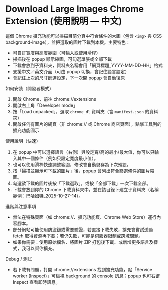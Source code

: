 # Download Large Images Chrome Extension (使用說明 — 中文)

這個 Chrome 擴充功能可以掃描目前分頁中符合條件的大圖（包含 `<img>` 與 CSS background-image），並把選取的圖片下載到本機。主要特色：

- 可自訂寬度與高度範圍（可輸入或使用滑桿）
- 掃描後在 popup 顯示縮圖，可勾選單張或全部下載
- 下載會放到子資料夾，資料夾名稱會用「網頁標題_YYYY-MM-DD-HH」格式
- 支援中文／英文介面（可由 popup 切換，會記住語言設定）
- 會記住上次的尺寸篩選設定，下一次開 popup 會自動復原

如何安裝（開發者模式）
1. 開啟 Chrome，前往 chrome://extensions
2. 開啟右上角「Developer mode」
3. 按「Load unpacked」，選取 `chrome_dl` 資料夾（含 `manifest.json` 的資料夾）
4. 開啟任何有圖片的網頁（非 chrome:// 或 Chrome 商店頁面），點擊工具列的擴充功能圖示

使用說明（快速）
1. 在 popup 中可以選擇語言（右側）與設定寬/高的最小/最大值，你可以只輸入其中一個條件（例如只設定寬度最小值）。
2. 也可以使用滑桿快速調整範圍，修改會自動儲存為下次預設。
3. 按「掃描並顯示可下載的圖片」後，popup 會列出符合篩選條件的圖片縮圖。
4. 勾選欲下載的圖片後按「下載選取」，或按「全部下載」一次下載全部。
5. 下載會放到你的 Chrome 下載資料夾中，並在該目錄下建立子資料夾（名稱範例：巴哈姆特_2025-10-27-14）。

進階與注意事項
- 無法在特殊頁面（如 chrome://、擴充功能頁、Chrome Web Store）運行內容腳本。
- 部分網站可能使用防盜鏈或需要驗證，若直接下載失敗，擴充會嘗試透過 fetch 取得資源再下載；若仍失敗，可能是伺服器限制或跨域問題。
- 如果你需要：使用原始檔名、將圖片 ZIP 打包後下載、或新增更多語言及樣式，我可以幫你擴充。

Debug / 測試
- 若下載有問題，打開 chrome://extensions 找到擴充功能，點「Service worker (Inspect)」可檢視 background 的 console 訊息；popup 也可右鍵 Inspect 查看即時訊息。


